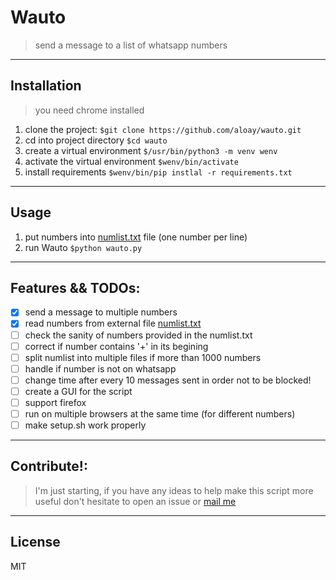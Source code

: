 # Wauto
> send a message to a list of whatsapp numbers

---
## Installation

> you need chrome installed

1. clone the project:
  `$git clone https://github.com/aloay/wauto.git`
2. cd into project directory
  `$cd wauto`
3. create a virtual environment
  `$/usr/bin/python3 -m venv wenv`
4. activate the virtual environment
  `$wenv/bin/activate`
5. install requirements
  `$wenv/bin/pip instlal -r requirements.txt`

---
## Usage

1. put numbers into [numlist.txt](./numlist.txt) file (one number per line)
2. run Wauto
  `$python wauto.py`

---
## Features && TODOs:

- [x] send a message to multiple numbers
- [x] read numbers from external file [numlist.txt](./numlist.txt)
- [ ] check the sanity of numbers provided in the numlist.txt
- [ ] correct if number contains '+' in its begining
- [ ] split numlist into multiple files if more than 1000 numbers
- [ ] handle if number is not on whatsapp
- [ ] change time after every 10 messages sent in order not to be blocked!
- [ ] create a GUI for the script
- [ ] support firefox
- [ ] run on multiple browsers at the same time (for different numbers)
- [ ] make setup.sh work properly

---
## Contribute!:
> I'm just starting, if you have any ideas to help make this script more useful
> don't hesitate to open an issue or [mail me](mailto:aloay.py@gmail.com)

---
## License
MIT
